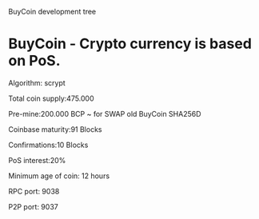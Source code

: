 BuyCoin development tree

BuyCoin - Crypto currency is based on PoS.
===========================

Algorithm: scrypt

Total coin supply:475.000

Pre-mine:200.000 BCP ~ for SWAP old BuyCoin SHA256D

Coinbase maturity:91 Blocks

Confirmations:10 Blocks

PoS interest:20%

Minimum age of coin: 12 hours

RPC port: 9038

P2P port: 9037
